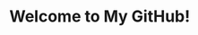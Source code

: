 # Welcome to My GitHub!

<div style="position: relative; width: 100%; height: 100vh; overflow: hidden;">
  <canvas id="snowCanvas" style="position: absolute; top: 0; left: 0;"></canvas>
</div>

<script>
  const canvas = document.getElementById('snowCanvas');
  const ctx = canvas.getContext('2d');

  canvas.width = window.innerWidth;
  canvas.height = window.innerHeight;

  let snowflakes = [];

  function createSnowflake() {
    const x = Math.random() * canvas.width;
    const y = -10;
    const speed = Math.random() * 3 + 1;
    const radius = Math.random() * 5 + 2;
    snowflakes.push({ x, y, speed, radius });
  }

  function updateSnowflakes() {
    ctx.clearRect(0, 0, canvas.width, canvas.height);

    snowflakes.forEach((snowflake, index) => {
      snowflake.y += snowflake.speed;

      if (snowflake.y > canvas.height) {
        snowflakes.splice(index, 1);
        createSnowflake();
      }

      ctx.beginPath();
      ctx.arc(snowflake.x, snowflake.y, snowflake.radius, 0, Math.PI * 2);
      ctx.fillStyle = 'rgba(255, 255, 255, 0.8)';
      ctx.fill();
    });

    requestAnimationFrame(updateSnowflakes);
  }

  for (let i = 0; i < 100; i++) {
    createSnowflake();
  }

  updateSnowflakes();
</script>

- 👋 Hi, I’m @sathvik-spartan 
- 👀 I’m interested in Cybersecurity stuff and coding
- 🌱 I’m currently learning DSA , Full Stack Web Development 
-  I’m looking to collaborate on all techie stuff
- 📫 How to reach me : sathvikspartan@gmail.com and www.linkedin.com/in/b-sathvik-reddy
- 😄 Pronouns: he/him
- ⚡ Fun fact: I'm a gamer (Steam ID : sathvikspartan)

<a href="https://app.daily.dev/sathvikspartan"><img src="https://api.daily.dev/devcards/v2/s5JXi2w0IdvXn2IY2aCoz.png?type=default&r=6k3" width="356" alt="Sathvik Reddy's Dev Card"/></a>


[![LinkedIn](https://img.shields.io/badge/LinkedIn-0077B5?style=flat&logo=linkedin&logoColor=white)](https://www.linkedin.com/in/b-sathvik-reddy)
[![Steam](https://img.shields.io/badge/Steam-000000?style=flat&logo=steam&logoColor=white)](https://steamcommunity.com/profiles/76561199226003192)

## 🛠️ Tech Stack

### 🌐 Frontend Development
![HTML5](https://img.shields.io/badge/-HTML5-E34F26?logo=html5&logoColor=white)
![CSS3](https://img.shields.io/badge/-CSS3-1572B6?logo=css3&logoColor=white)
![JavaScript](https://img.shields.io/badge/-JavaScript-F7DF1E?logo=javascript&logoColor=black)
![jQuery](https://img.shields.io/badge/-jQuery-0769AD?logo=jquery&logoColor=white)
![Bootstrap](https://img.shields.io/badge/-Bootstrap-563D7C?logo=bootstrap&logoColor=white)
![Tailwind CSS](https://img.shields.io/badge/-TailwindCSS-38B2AC?logo=tailwind-css&logoColor=white)
![React](https://img.shields.io/badge/-React-61DAFB?logo=react&logoColor=black)
![Vue.js](https://img.shields.io/badge/-Vue.js-4FC08D?logo=vue.js&logoColor=white)

### 🎨 UI/UX Design
![Figma](https://img.shields.io/badge/-Figma-F24E1E?logo=figma&logoColor=white)
![Canva](https://img.shields.io/badge/-Canva-00C4CC?logo=canva&logoColor=white)

### 🔧 Other Frontend Tools
![Webpack](https://img.shields.io/badge/-Webpack-8DD6F9?logo=webpack&logoColor=black)
![Babel](https://img.shields.io/badge/-Babel-F9DC3E?logo=babel&logoColor=black)
![SASS](https://img.shields.io/badge/-SASS-CC6699?logo=sass&logoColor=white)
![Styled Components](https://img.shields.io/badge/-Styled%20Components-DB7093?logo=styled-components&logoColor=white)

### 🤖 AI & Machine Learning
![Python](https://img.shields.io/badge/-Python-3776AB?logo=python&logoColor=white)
![TensorFlow](https://img.shields.io/badge/-TensorFlow-FF6F00?logo=tensorflow&logoColor=white)
![PyTorch](https://img.shields.io/badge/-PyTorch-EE4C2C?logo=pytorch&logoColor=white)
![Keras](https://img.shields.io/badge/-Keras-D00000?logo=keras&logoColor=white)
![Scikit-Learn](https://img.shields.io/badge/-Scikit%20Learn-F7931E?logo=scikit-learn&logoColor=white)
![NumPy](https://img.shields.io/badge/-NumPy-013243?logo=numpy&logoColor=white)
![Pandas](https://img.shields.io/badge/-Pandas-150458?logo=pandas&logoColor=white)
![OpenCV](https://img.shields.io/badge/-OpenCV-5C3EE8?logo=opencv&logoColor=white)
![Hugging Face](https://img.shields.io/badge/-Hugging%20Face-FFAE00?logo=huggingface&logoColor=black)

### 🔧 Other Tools
![Git](https://img.shields.io/badge/-Git-F05032?logo=git&logoColor=white)
![GitHub](https://img.shields.io/badge/-GitHub-181717?logo=github&logoColor=white)
![Docker](https://img.shields.io/badge/-Docker-2496ED?logo=docker&logoColor=white)
![VS Code](https://img.shields.io/badge/-VS%20Code-007ACC?logo=visual-studio-code&logoColor=white)
![Postman](https://img.shields.io/badge/-Postman-FF6C37?logo=postman&logoColor=white)
